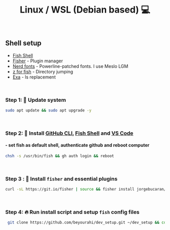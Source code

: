 <h1 align="center"> Linux / WSL (Debian based) 💻 </h1>

<br />

## Shell setup

-   [Fish Shell](https://github.com/fish-shell/fish-shell)
-   [Fisher](https://github.com/jorgebucaran/fisher) - Plugin manager
-   [Nerd fonts](https://github.com/ryanoasis/nerd-fonts) - Powerline-patched fonts. I use Meslo LGM
-   [z for fish](https://github.com/jethrokuan/z) - Directory jumping
-   [Exa](https://github.com/ogham/exa) - ls replacement

<br />

### Step 1: 🚀 Update system

```bash
sudo apt update && sudo apt upgrade -y
```

<br />

### Step 2: 🔽 Install [GitHub CLI](https://github.com/cli/cli/releases), [Fish Shell](https://software.opensuse.org/download.html?project=shells%3Afish%3Arelease%3A3&package=fish) and [VS Code](https://code.visualstudio.com/)

#### - set fish as default shell, authenticate github and reboot computer

```bash
chsh -s /usr/bin/fish && gh auth login && reboot
```

<br />

### Step 3 : 🦈 Install `fisher` and essential plugins

```bash
curl -sL https://git.io/fisher | source && fisher install jorgebucaran/fisher && fisher install FabioAntunes/fish-nvm edc/bass jethrokuan/z && fisher update && fisher list
```

<br />

### Step 4: 🔥 Run install script and setup `fish` config files

```bash
 git clone https://github.com/beyourahi/dev_setup.git ~/dev_setup && cd ~/dev_setup && chmod +x install.sh && ./install.sh && sudo cp -r ~/dev_setup/.config/fish/config.fish ~/.config/fish/ && . ~/.config/fish/config.fish && exit
```
